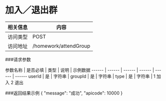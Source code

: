 # 加入／退出群
 相关信息 | 内容
 ------ | ------
 访问类型 | POST
 访问地址 | /homework/attendGroup

###请求参数

 参数名称 | 是否必填 | 类型 | 说明 | 示例数据
 ------ | ------ | ------ | ------ | ------ | ------
 userId | 是 | 字符串 | 
 groupId | 是 | 字符串 | 
 type | 是 | 字符串 | 1 加入 2 退出
 
###返回结果示例
{
    "message": "成功",
    "apicode": 10000
}
